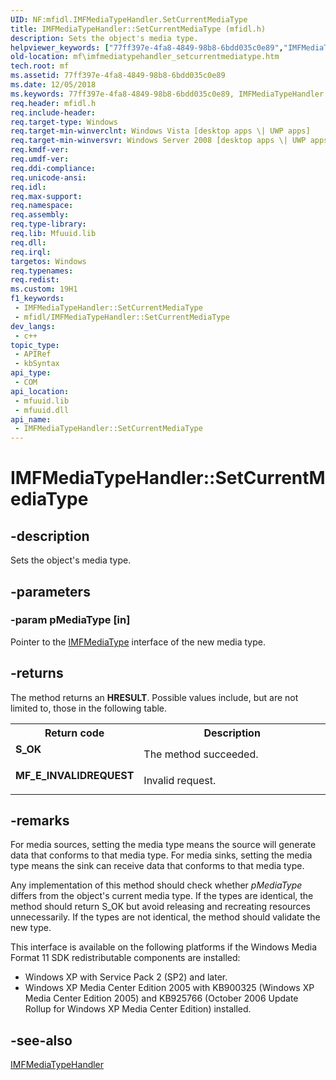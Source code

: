 ```yaml
---
UID: NF:mfidl.IMFMediaTypeHandler.SetCurrentMediaType
title: IMFMediaTypeHandler::SetCurrentMediaType (mfidl.h)
description: Sets the object's media type.
helpviewer_keywords: ["77ff397e-4fa8-4849-98b8-6bdd035c0e89","IMFMediaTypeHandler interface [Media Foundation]","SetCurrentMediaType method","IMFMediaTypeHandler.SetCurrentMediaType","IMFMediaTypeHandler::SetCurrentMediaType","SetCurrentMediaType","SetCurrentMediaType method [Media Foundation]","SetCurrentMediaType method [Media Foundation]","IMFMediaTypeHandler interface","mf.imfmediatypehandler_setcurrentmediatype","mfidl/IMFMediaTypeHandler::SetCurrentMediaType"]
old-location: mf\imfmediatypehandler_setcurrentmediatype.htm
tech.root: mf
ms.assetid: 77ff397e-4fa8-4849-98b8-6bdd035c0e89
ms.date: 12/05/2018
ms.keywords: 77ff397e-4fa8-4849-98b8-6bdd035c0e89, IMFMediaTypeHandler interface [Media Foundation],SetCurrentMediaType method, IMFMediaTypeHandler.SetCurrentMediaType, IMFMediaTypeHandler::SetCurrentMediaType, SetCurrentMediaType, SetCurrentMediaType method [Media Foundation], SetCurrentMediaType method [Media Foundation],IMFMediaTypeHandler interface, mf.imfmediatypehandler_setcurrentmediatype, mfidl/IMFMediaTypeHandler::SetCurrentMediaType
req.header: mfidl.h
req.include-header: 
req.target-type: Windows
req.target-min-winverclnt: Windows Vista [desktop apps \| UWP apps]
req.target-min-winversvr: Windows Server 2008 [desktop apps \| UWP apps]
req.kmdf-ver: 
req.umdf-ver: 
req.ddi-compliance: 
req.unicode-ansi: 
req.idl: 
req.max-support: 
req.namespace: 
req.assembly: 
req.type-library: 
req.lib: Mfuuid.lib
req.dll: 
req.irql: 
targetos: Windows
req.typenames: 
req.redist: 
ms.custom: 19H1
f1_keywords:
 - IMFMediaTypeHandler::SetCurrentMediaType
 - mfidl/IMFMediaTypeHandler::SetCurrentMediaType
dev_langs:
 - c++
topic_type:
 - APIRef
 - kbSyntax
api_type:
 - COM
api_location:
 - mfuuid.lib
 - mfuuid.dll
api_name:
 - IMFMediaTypeHandler::SetCurrentMediaType
---
```


# IMFMediaTypeHandler::SetCurrentMediaType


## -description

Sets the object's media type.

## -parameters

### -param pMediaType [in]

Pointer to the <a href="/windows/desktop/api/mfobjects/nn-mfobjects-imfmediatype">IMFMediaType</a> interface of the new media type.

## -returns

The method returns an <b>HRESULT</b>. Possible values include, but are not limited to, those in the following table.

<table>
<tr>
<th>Return code</th>
<th>Description</th>
</tr>
<tr>
<td width="40%">
<dl>
<dt><b>S_OK</b></dt>
</dl>
</td>
<td width="60%">
The method succeeded.
              

</td>
</tr>
<tr>
<td width="40%">
<dl>
<dt><b>MF_E_INVALIDREQUEST</b></dt>
</dl>
</td>
<td width="60%">
Invalid request.
              

</td>
</tr>
</table>

## -remarks

For media sources, setting the media type means the source will generate data that conforms to that media type. For media sinks, setting the media type means the sink can receive data that conforms to that media type.

Any implementation of this method should check whether <i>pMediaType</i> differs from the object's current media type. If the types are identical, the method should return S_OK but avoid releasing and recreating resources unnecessarily. If the types are not identical, the method should validate the new type.

This interface is available on the following platforms if the Windows Media Format 11 SDK redistributable components are installed:

<ul>
<li>Windows XP with Service Pack 2 (SP2) and later.</li>
<li>Windows XP Media Center Edition 2005 with KB900325 (Windows XP Media Center Edition 2005) and KB925766 (October 2006 Update Rollup for Windows XP Media Center Edition) installed.</li>
</ul>

## -see-also

<a href="/windows/desktop/api/mfidl/nn-mfidl-imfmediatypehandler">IMFMediaTypeHandler</a>

